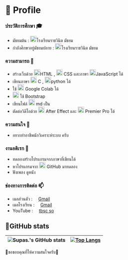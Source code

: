 # 📝 Profile
### ประวัติการศึกษา 🎓
+ มัธยมต้น : <img height=20px src="http://new.rnm.ac.th/wp-content/uploads/2015/12/rnm-logo-%E0%B8%82%E0%B8%AD%E0%B8%9A%E0%B8%82%E0%B8%B2%E0%B8%A7-1024x1024.png" />โรงเรียนราชวินิต มัธยม
+ กำลังศึกษาอยู่มัธยมปลาย : <img height=20px src="http://new.rnm.ac.th/wp-content/uploads/2015/12/rnm-logo-%E0%B8%82%E0%B8%AD%E0%B8%9A%E0%B8%82%E0%B8%B2%E0%B8%A7-1024x1024.png" />โรงเรียนราชวินิต มัธยม

### ความสามารถ 📍
+ สร้างเว็บด้วย
<img height=20px src="https://cdn.svgporn.com/logos/html-5.svg">HTML , 
<img height=20px src="https://cdn.svgporn.com/logos/css-3.svg" /> CSS และภาษา
<img height=20px src="https://cdn.svgporn.com/logos/javascript.svg" />JavaScript ได้ 
+ เขียนภาษา <img height=20px src="https://raw.githubusercontent.com/gilbarbara/logos/9f0858601cc8543b51c8eea0722dbab4a7c7a1f9/logos/c.svg" /> C ,
<img height=20px src="https://cdn.svgporn.com/logos/python.svg" />python ได้ 
+ ใช้
<img height=20px src="https://upload.wikimedia.org/wikipedia/commons/thumb/d/d0/Google_Colaboratory_SVG_Logo.svg/1600px-Google_Colaboratory_SVG_Logo.svg.png" /> Google Colab ได้
+ <img height=20px src="https://cdn.svgporn.com/logos/bootstrap.svg" /> ใช้ Bootstrap
+ เขียนไฟล์ <img height=20px src="https://cdn.svgporn.com/logos/markdown.svg" /> md เป็น
+ ตัดต่อวิดีโอด้วย 
<img height=20px src="https://encrypted-tbn0.gstatic.com/images?q=tbn:ANd9GcT3p9g0MIFlTG00s967wqwLvCr37Fhfv6mQdqswTxgfbnY9UG7Bx0YFz5L6&s=10" /> After Effect และ 
<img height=20px src="https://encrypted-tbn0.gstatic.com/images?q=tbn:ANd9GcQgrKesytPJjSeREwTo4jxyMGbpmXQZFTSl1w&usqp=CAU" /> Premier Pro ได้

### ความสนใจ 🔖
+ อยากทำอาชีพนักวิเคราะห์ระบบ ครับ

### งานอดิเรก 🥅
+ ทดลองสร้างโปรแกรมจากภาษาที่เขียนได้
+ หาโปรแกรมจาก 
<img height=20px src="https://cdn.svgporn.com/logos/github-icon.svg" /> GitHub มาทดลอง
+ ฟังเพลง ดูหนัง

### ช่องทางการติดต่อ 📫
+ เมลส่วนตัว : [ <img height=15px src="https://cdn.svgporn.com/logos/google-gmail.svg" />Gmail](bossgeeg123456@gmail.com)
+ เมลโรงเรียน : [ <img height=15px src="https://cdn.svgporn.com/logos/google-gmail.svg" />Gmail](22515@rnm.ac.th)
+ YouTube : [ <img height=15px src="https://cdn.svgporn.com/logos/youtube-icon.svg" />tbsc so](https://www.youtube.com/channel/UCG8G1Jv490HAaEzzK8mnL4A)

## 🌟GitHub stats
| ![Supas.'s GitHub stats](https://github-readme-stats.vercel.app/api?username=BoszGTec&show_icons=true&theme=tokyonight&bg_color=10,1a1b27,0a0d31&border_color=424a54) |[![Top Langs](https://github-readme-stats.vercel.app/api/top-langs/?username=BoszGTec&layout=compact&theme=tokyonight&bg_color=10,1a1b27,0a0d31&border_color=424a54)](https://github.com/BoszGTec) |
|----------|-------------|

🙏ขอขอบคุณที่ให้ความสนใจครับ🙏
<!--ᛩᛜᛜᚧ ᚳⳘᛈⲔ-->
<!-- get ku -- >
<!--
**BoszGTec/BoszGTec** is a ✨ _special_ ✨ repository because its `README.md` (this file) appears on your GitHub profile.

Here are some ideas to get you started:

- 🔭 I’m currently working on ...
- 🌱 I’m currently learning ...
- 👯 I’m looking to collaborate on ...
- 🤔 I’m looking for help with ...
- 💬 Ask me about ...
- 📫 How to reach me: ...
- 😄 Pronouns: ...
- ⚡ Fun fact: ...
-->
